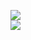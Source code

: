 [![](https://img.shields.io/badge/Made%20With-Github%20Spray-lightgrey.svg?style=for-the-badge&logo=github)](https://github.com/Annihil/github-spray#26714)  
[![](https://i.imgur.com/2DrTn0Z.gif)](https://github.com/Annihil/github-spray)